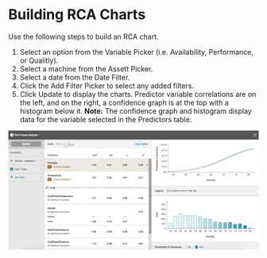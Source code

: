 # Building RCA Charts

  Use the following steps to build an RCA chart.
  
  1. Select an option from the Variable Picker (i.e. Availability, Performance, or Qualitly).
  2. Select a machine from the Assett Picker.
  3. Select a date from the Date Filter.
  4. Click the Add Filter Picker to select any added filters.
  5. Click Update to display the charts. Predictor variable correlations are on the left, and on the right, a confidence graph is at the top with a histogram below it.
  **Note:** The confidence graph and histogram display data for the variable selected in the Predictors table. 

 ![](rcaChart1.png)


